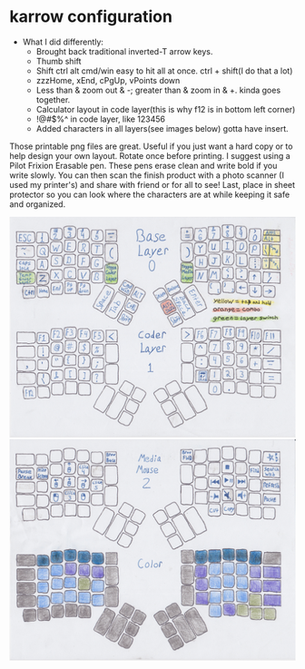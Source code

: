 # karrow configuration

* What I did differently:
  * Brought back traditional inverted-T arrow keys.
  * Thumb shift
  * Shift ctrl alt cmd/win easy to hit all at once. ctrl + shift(I do that a lot)
  * zzzHome, xEnd, cPgUp, vPoints down
  * Less than & zoom out & -;  greater than & zoom in & +. kinda goes together. 
  * Calculator layout in code layer(this is why f12 is in bottom left corner)
  * !@#$%^ in code layer, like 123456
  * Added characters in all layers(see images below) gotta have insert.

Those printable png files are great. Useful if you just want a hard copy or to help design your own layout. Rotate once before printing. I suggest using a Pilot Frixion Erasable pen. These pens erase clean and write bold if you write slowly. You can then scan the finish product with a photo scanner (I used my printer's) and share with friend or for all to see! Last, place in sheet protector so you can look where the characters are at while keeping it safe and organized. 

![Default](z1base.png)
![Default](z2media.png)
